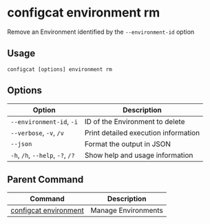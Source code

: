 # configcat environment rm
Remove an Environment identified by the `--environment-id` option
## Usage
```
configcat [options] environment rm
```
## Options
| Option | Description |
| ------ | ----------- |
| `--environment-id`, `-i` | ID of the Environment to delete |
| `--verbose`, `-v`, `/v` | Print detailed execution information |
| `--json` | Format the output in JSON |
| `-h`, `/h`, `--help`, `-?`, `/?` | Show help and usage information |
## Parent Command
| Command | Description |
| ------ | ----------- |
| [configcat environment](configcat-environment.md) | Manage Environments |
